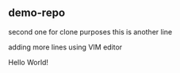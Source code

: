 ## demo-repo
second one for clone purposes
this is another line 

adding more lines using VIM editor

Hello World!
